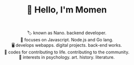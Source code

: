 <!--### Hi there 👋-->

<h1 align='center'>👋 Hello, I'm Momen</h1><br>
<p align='center'>
🏷 known as Nano. backend developer.<br>
🧠 focuses on Javascript. Node.js and Go lang.<br>
🖥 develops webapps. digital projects. back-end works.<br>
💪 codes for contributing to life. contributing to the community.<br>
🧩 interests in psychology. art. history. literature.<br>


<!--Hi I'm Momen a backend developer-->

<!-- I'm an enthusiastic Software Engineer, who spend most of his time programming in JavaScript and Node.js. I'm constantly forward the enrichment of my knowledge and the exploration of new technologies. Moreover, I truly believe in the Open Source philosophy and I will always be passionate about technology.
-->

<!--
**MomenNano/MomenNano** is a ✨ _special_ ✨ repository because its `README.md` (this file) appears on your GitHub profile.

Here are some ideas to get you started:

- 🔭 I’m currently working on ...
- 🌱 I’m currently learning ...
- 👯 I’m looking to collaborate on ...
- 🤔 I’m looking for help with ...
- 💬 Ask me about ...
- 📫 How to reach me: ...
- 😄 Pronouns: ...
- ⚡ Fun fact: ...
-->
